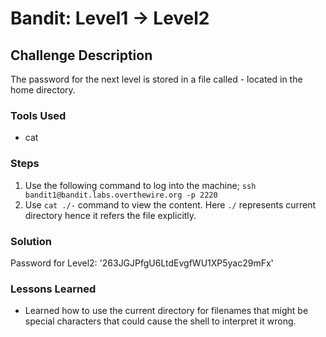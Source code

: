 # Bandit: Level1 -> Level2

## Challenge Description

The password for the next level is stored in a file called - located in the home directory.

### Tools Used

- cat

### Steps

1. Use the following command to log into the machine;
   `ssh bandit1@bandit.labs.overthewire.org -p 2220`
2. Use `cat ./-` command to view the content. Here `./` represents current directory hence it refers the file explicitly.

### Solution

Password for Level2: '263JGJPfgU6LtdEvgfWU1XP5yac29mFx'

### Lessons Learned

- Learned how to use the current directory for filenames that might be special characters that could cause the shell to interpret it wrong.
